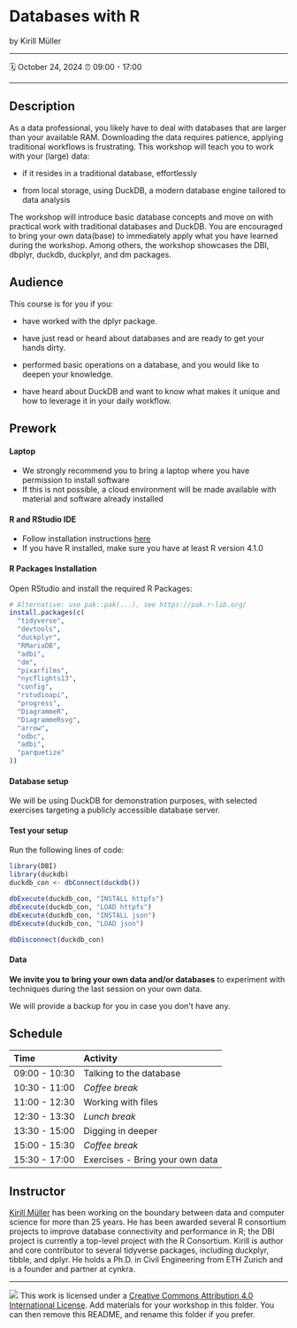 Databases with R
================

by Kirill Müller

-----

:spiral_calendar: October 24, 2024
:alarm_clock:     09:00 - 17:00  

-----

## Description

As a data professional, you likely have to deal with databases that are larger than your available RAM.
Downloading the data requires patience, applying traditional workflows is frustrating.
This workshop will teach you to work with your (large) data:

-   if it resides in a traditional database, effortlessly

-   from local storage, using DuckDB, a modern database engine tailored to data analysis

The workshop will introduce basic database concepts and move on with practical work with traditional databases and DuckDB.
You are encouraged to bring your own data(base) to immediately apply what you have learned during the workshop.
Among others, the workshop showcases the DBI, dbplyr, duckdb, duckplyr, and dm packages.

## Audience

This course is for you if you:

-   have worked with the dplyr package.

-   have just read or heard about databases and are ready to get your hands dirty.

-   performed basic operations on a database, and you would like to deepen your knowledge.

-   have heard about DuckDB and want to know what makes it unique and how to leverage it in your daily workflow.

## Prework

#### Laptop

- We strongly recommend you to bring a laptop where you have permission to install software
- If this is not possible, a cloud environment will be made available with material and software already installed

#### R and RStudio IDE

- Follow installation instructions [here](https://posit.co/download/rstudio-desktop/)
- If you have R installed, make sure you have at least R version 4.1.0

#### R Packages Installation

Open RStudio and install the required R Packages:

```r
# Alternative: use pak::pak(...), see https://pak.r-lib.org/
install.packages(c(
  "tidyverse",
  "devtools",
  "duckplyr",
  "RMariaDB",
  "adbi",
  "dm",
  "pixarfilms",
  "nycflights13",
  "config",
  "rstudioapi",
  "progress",
  "DiagrammeR",
  "DiagrammeRsvg",
  "arrow",
  "odbc",
  "adbi",
  "parquetize"
))
```

#### Database setup

We will be using DuckDB for demonstration purposes, with selected exercises targeting a publicly accessible database server.


#### Test your setup

Run the following lines of code:

```r
library(DBI)
library(duckdb)
duckdb_con <- dbConnect(duckdb())

dbExecute(duckdb_con, "INSTALL httpfs")
dbExecute(duckdb_con, "LOAD httpfs")
dbExecute(duckdb_con, "INSTALL json")
dbExecute(duckdb_con, "LOAD json")

dbDisconnect(duckdb_con)
```

#### Data

**We invite you to bring your own data and/or databases** to experiment with techniques during the last session on your own data.

We will provide a backup for you in case you don't have any.

## Schedule

| Time          | Activity         |
| :------------ | :--------------- |
| 09:00 - 10:30 | Talking to the database |
| 10:30 - 11:00 | *Coffee break*   |
| 11:00 - 12:30 | Working with files |
| 12:30 - 13:30 | *Lunch break*    |
| 13:30 - 15:00 | Digging in deeper |
| 15:00 - 15:30 | *Coffee break*   |
| 15:30 - 17:00 | Exercises - Bring your own data |

## Instructor

[Kirill Müller](https://www.cynkra.com/about/) has been working on the boundary between data and computer science for more than 25 years. He has been awarded several R consortium projects to improve database connectivity and performance in R; the DBI project is currently a top-level project with the R Consortium. Kirill is author and core contributor to several tidyverse packages, including duckplyr, tibble, and dplyr. He holds a Ph.D. in Civil Engineering from ETH Zurich and is a founder and partner at cynkra.

-----

![](https://i.creativecommons.org/l/by/4.0/88x31.png) This work is
licensed under a [Creative Commons Attribution 4.0 International
License](https://creativecommons.org/licenses/by/4.0/).
Add materials for your workshop in this folder. You can then remove this README, and rename this folder if you prefer.
